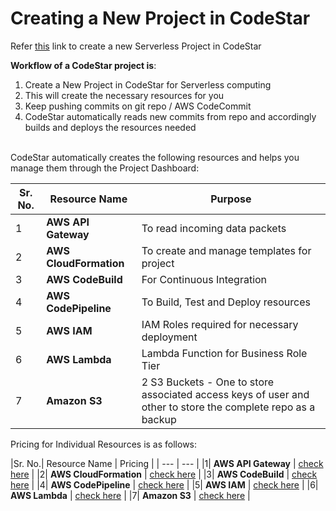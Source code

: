 # Creating a New Project in CodeStar

Refer [this](http://docs.aws.amazon.com/codestar/latest/userguide/sam-tutorial.html) link to create a new Serverless Project in CodeStar
<br>

<b>Workflow of a CodeStar project is</b>:
1.  Create a New Project in CodeStar for Serverless computing
2.  This will create the necessary resources for you
3.  Keep pushing commits on git repo / AWS CodeCommit
4.  CodeStar automatically reads new commits from repo and accordingly builds and deploys the resources needed

<br>
CodeStar automatically creates the following resources and helps you manage them through the Project Dashboard:

|Sr. No. | Resource Name     | Purpose |
| --- | ---      | ---       |
|1| <b>AWS API Gateway</b> | To read incoming data packets         |
|2| <b>AWS CloudFormation</b>     | To create and manage templates for project |
|3| <b>AWS CodeBuild</b>     | For Continuous Integration |
|4| <b>AWS CodePipeline</b>     | To Build, Test and Deploy resources |
|5| <b>AWS IAM</b>     | IAM Roles required for necessary deployment |
|6| <b>AWS Lambda</b>     | Lambda Function for Business Role Tier |
|7| <b>Amazon S3</b>     | 2 S3 Buckets - One to store associated access keys of user and other to store the complete repo as a backup |


Pricing for Individual Resources is as follows:
<br>


|Sr. No.| Resource Name     | Pricing |
| ---      | ---       |
|1| <b>AWS API Gateway</b> | [check here](https://aws.amazon.com/api-gateway/pricing/)  |
|2| <b>AWS CloudFormation</b>     | [check here](https://aws.amazon.com/cloudformation/pricing/) |
|3| <b>AWS CodeBuild</b>     | [check here](https://aws.amazon.com/codebuild/pricing/) |
|4| <b>AWS CodePipeline</b>     | [check here](https://aws.amazon.com/codepipeline/pricing/) |
|5| <b>AWS IAM</b>     | [check here](https://aws.amazon.com/govcloud-us/pricing/iam/) |
|6| <b>AWS Lambda</b>     | [check here](https://aws.amazon.com/lambda/pricing/) |
|7| <b>Amazon S3</b>     | [check here](https://aws.amazon.com/s3/pricing/) |
